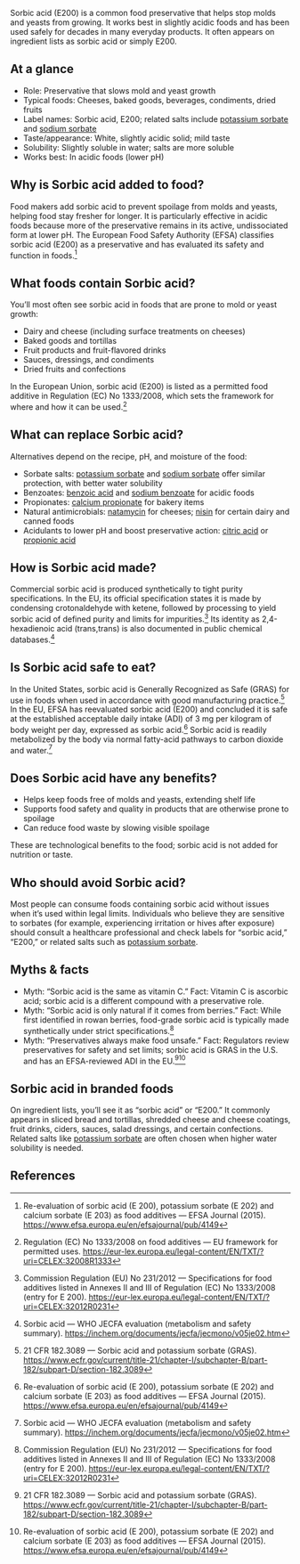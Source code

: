 Sorbic acid (E200) is a common food preservative that helps stop molds and yeasts from growing. It works best in slightly acidic foods and has been used safely for decades in many everyday products. It often appears on ingredient lists as sorbic acid or simply E200.

<!--more-->

## At a glance
- Role: Preservative that slows mold and yeast growth
- Typical foods: Cheeses, baked goods, beverages, condiments, dried fruits
- Label names: Sorbic acid, E200; related salts include [potassium sorbate](/e202-potassium-sorbate) and [sodium sorbate](/e201-sodium-sorbate)
- Taste/appearance: White, slightly acidic solid; mild taste
- Solubility: Slightly soluble in water; salts are more soluble
- Works best: In acidic foods (lower pH)

## Why is Sorbic acid added to food?
Food makers add sorbic acid to prevent spoilage from molds and yeasts, helping food stay fresher for longer. It is particularly effective in acidic foods because more of the preservative remains in its active, undissociated form at lower pH. The European Food Safety Authority (EFSA) classifies sorbic acid (E200) as a preservative and has evaluated its safety and function in foods.[^2]

## What foods contain Sorbic acid?
You’ll most often see sorbic acid in foods that are prone to mold or yeast growth:
- Dairy and cheese (including surface treatments on cheeses)
- Baked goods and tortillas
- Fruit products and fruit-flavored drinks
- Sauces, dressings, and condiments
- Dried fruits and confections

In the European Union, sorbic acid (E200) is listed as a permitted food additive in Regulation (EC) No 1333/2008, which sets the framework for where and how it can be used.[^5]

## What can replace Sorbic acid?
Alternatives depend on the recipe, pH, and moisture of the food:
- Sorbate salts: [potassium sorbate](/e202-potassium-sorbate) and [sodium sorbate](/e201-sodium-sorbate) offer similar protection, with better water solubility
- Benzoates: [benzoic acid](/e210-benzoic-acid) and [sodium benzoate](/e211-sodium-benzoate) for acidic foods
- Propionates: [calcium propionate](/e282-calcium-propionate) for bakery items
- Natural antimicrobials: [natamycin](/e235-natamycin) for cheeses; [nisin](/e234-nisin) for certain dairy and canned foods
- Acidulants to lower pH and boost preservative action: [citric acid](/e330-citric-acid) or [propionic acid](/e280-propionic-acid)

## How is Sorbic acid made?
Commercial sorbic acid is produced synthetically to tight purity specifications. In the EU, its official specification states it is made by condensing crotonaldehyde with ketene, followed by processing to yield sorbic acid of defined purity and limits for impurities.[^3] Its identity as 2,4-hexadienoic acid (trans,trans) is also documented in public chemical databases.[^4]

## Is Sorbic acid safe to eat?
In the United States, sorbic acid is Generally Recognized as Safe (GRAS) for use in foods when used in accordance with good manufacturing practice.[^1] In the EU, EFSA has reevaluated sorbic acid (E200) and concluded it is safe at the established acceptable daily intake (ADI) of 3 mg per kilogram of body weight per day, expressed as sorbic acid.[^2] Sorbic acid is readily metabolized by the body via normal fatty-acid pathways to carbon dioxide and water.[^4]

## Does Sorbic acid have any benefits?
- Helps keep foods free of molds and yeasts, extending shelf life
- Supports food safety and quality in products that are otherwise prone to spoilage
- Can reduce food waste by slowing visible spoilage

These are technological benefits to the food; sorbic acid is not added for nutrition or taste.

## Who should avoid Sorbic acid?
Most people can consume foods containing sorbic acid without issues when it’s used within legal limits. Individuals who believe they are sensitive to sorbates (for example, experiencing irritation or hives after exposure) should consult a healthcare professional and check labels for “sorbic acid,” “E200,” or related salts such as [potassium sorbate](/e202-potassium-sorbate).

## Myths & facts
- Myth: “Sorbic acid is the same as vitamin C.” Fact: Vitamin C is ascorbic acid; sorbic acid is a different compound with a preservative role.
- Myth: “Sorbic acid is only natural if it comes from berries.” Fact: While first identified in rowan berries, food-grade sorbic acid is typically made synthetically under strict specifications.[^3]
- Myth: “Preservatives always make food unsafe.” Fact: Regulators review preservatives for safety and set limits; sorbic acid is GRAS in the U.S. and has an EFSA-reviewed ADI in the EU.[^1][^2]

## Sorbic acid in branded foods
On ingredient lists, you’ll see it as “sorbic acid” or “E200.” It commonly appears in sliced bread and tortillas, shredded cheese and cheese coatings, fruit drinks, ciders, sauces, salad dressings, and certain confections. Related salts like [potassium sorbate](/e202-potassium-sorbate) are often chosen when higher water solubility is needed.

## References
[^1]: 21 CFR 182.3089 — Sorbic acid and potassium sorbate (GRAS). https://www.ecfr.gov/current/title-21/chapter-I/subchapter-B/part-182/subpart-D/section-182.3089
[^2]: Re-evaluation of sorbic acid (E 200), potassium sorbate (E 202) and calcium sorbate (E 203) as food additives — EFSA Journal (2015). https://www.efsa.europa.eu/en/efsajournal/pub/4149
[^3]: Commission Regulation (EU) No 231/2012 — Specifications for food additives listed in Annexes II and III of Regulation (EC) No 1333/2008 (entry for E 200). https://eur-lex.europa.eu/legal-content/EN/TXT/?uri=CELEX:32012R0231
[^4]: Sorbic acid — WHO JECFA evaluation (metabolism and safety summary). https://inchem.org/documents/jecfa/jecmono/v05je02.htm
[^5]: Regulation (EC) No 1333/2008 on food additives — EU framework for permitted uses. https://eur-lex.europa.eu/legal-content/EN/TXT/?uri=CELEX:32008R1333
